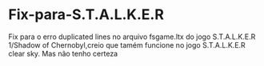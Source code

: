 # Fix-para-S.T.A.L.K.E.R
Fix para o erro duplicated lines no arquivo fsgame.ltx do jogo S.T.A.L.K.E.R 1/Shadow of Chernobyl,creio que tamém funcione no jogo S.T.A.L.K.E.R clear sky. Mas não tenho certeza
